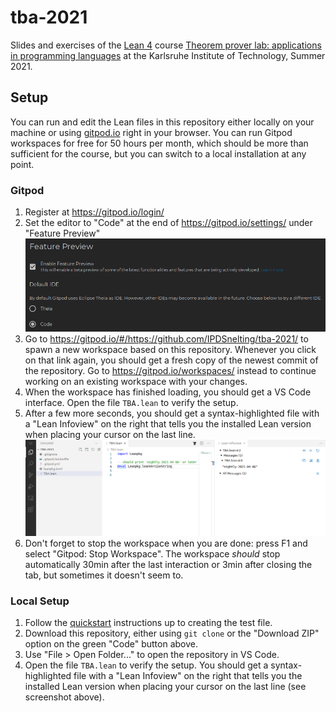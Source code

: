 # tba-2021
Slides and exercises of the [Lean 4](https://leanprover.github.io/lean4/doc/) course [Theorem prover lab: applications in programming languages](https://pp.ipd.kit.edu/lehre/SS2021/tba/) at the Karlsruhe Institute of Technology, Summer 2021.

## Setup

You can run and edit the Lean files in this repository either locally on your machine or using [gitpod.io](https://gitpod.io/) right in your browser.
You can run Gitpod workspaces for free for 50 hours per month, which should be more than sufficient for the course, but you can switch to a local installation at any point.

### Gitpod

1. Register at https://gitpod.io/login/
1. Set the editor to "Code" at the end of https://gitpod.io/settings/ under "Feature Preview" ![Gitpod editor config](images/gitpod-code.png)
1. Go to https://gitpod.io/#/https://github.com/IPDSnelting/tba-2021/ to spawn a new workspace based on this repository.
Whenever you click on that link again, you should get a fresh copy of the newest commit of the repository.
Go to https://gitpod.io/workspaces/ instead to continue working on an existing workspace with your changes.
1. When the workspace has finished loading, you should get a VS Code interface. Open the file `TBA.lean` to verify the setup.
1. After a few more seconds, you should get a syntax-highlighted file with a "Lean Infoview" on the right that tells you the installed Lean version when placing your cursor on the last line. ![successful setup](images/gitpod-tba.png)
1. Don't forget to stop the workspace when you are done: press F1 and select "Gitpod: Stop Workspace".
The workspace *should* stop automatically 30min after the last interaction or 3min after closing the tab, but sometimes it doesn't seem to.

### Local Setup

1. Follow the [quickstart](https://leanprover.github.io/lean4/doc/quickstart.html) instructions up to creating the test file.
1. Download this repository, either using `git clone` or the "Download ZIP" option on the green "Code" button above.
1. Use "File > Open Folder..." to open the repository in VS Code.
1. Open the file `TBA.lean` to verify the setup. You should get a syntax-highlighted file with a "Lean Infoview" on the right that tells you the installed Lean version when placing your cursor on the last line (see screenshot above).
